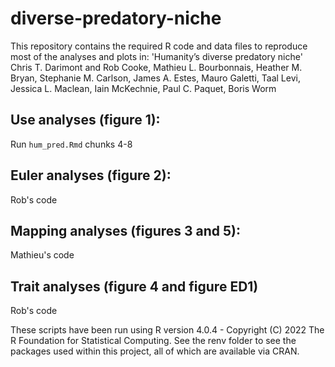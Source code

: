 # diverse-predatory-niche
This repository contains the required R code and data files to reproduce most of the analyses and plots in: 'Humanity’s diverse predatory niche' Chris T. Darimont and Rob Cooke, Mathieu L. Bourbonnais, Heather M. Bryan, Stephanie M. Carlson, James A. Estes, Mauro Galetti, Taal Levi, Jessica L. Maclean, Iain McKechnie, Paul C. Paquet, Boris Worm

## Use analyses (figure 1):  
Run `hum_pred.Rmd` chunks 4-8

## Euler analyses (figure 2):
Rob's code

## Mapping analyses (figures 3 and 5):
Mathieu's code

## Trait analyses (figure 4 and figure ED1)
Rob's code

These scripts have been run using R version 4.0.4 - Copyright (C) 2022 The R Foundation for Statistical Computing. See the renv folder to see the packages used within this project, all of which are available via CRAN.
